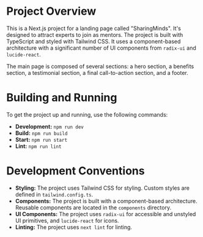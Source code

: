 
# Project Overview

This is a Next.js project for a landing page called "SharingMinds". It's designed to attract experts to join as mentors. The project is built with TypeScript and styled with Tailwind CSS. It uses a component-based architecture with a significant number of UI components from `radix-ui` and `lucide-react`.

The main page is composed of several sections: a hero section, a benefits section, a testimonial section, a final call-to-action section, and a footer.

# Building and Running

To get the project up and running, use the following commands:

*   **Development:** `npm run dev`
*   **Build:** `npm run build`
*   **Start:** `npm run start`
*   **Lint:** `npm run lint`

# Development Conventions

*   **Styling:** The project uses Tailwind CSS for styling. Custom styles are defined in `tailwind.config.ts`.
*   **Components:** The project is built with a component-based architecture. Reusable components are located in the `components` directory.
*   **UI Components:** The project uses `radix-ui` for accessible and unstyled UI primitives, and `lucide-react` for icons.
*   **Linting:** The project uses `next lint` for linting.
